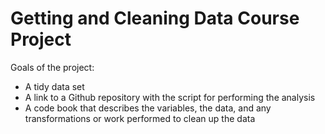# Getting and Cleaning Data Course Project

Goals of the project:
- A tidy data set
- A link to a Github repository with the script for performing the analysis
- A code book that describes the variables, the data, and any transformations or work performed to clean up the data 

